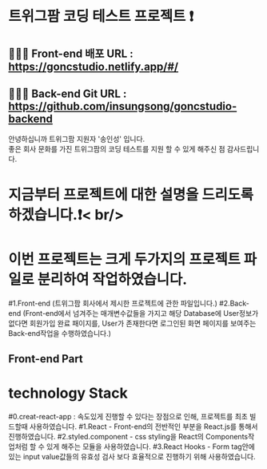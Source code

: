 # 트위그팜 코딩 테스트 프로젝트 ❗️
## 👨🏻‍💻 Front-end 배포 URL : https://goncstudio.netlify.app/#/
## 👨🏻‍💻 Back-end Git URL : https://github.com/insungsong/goncstudio-backend

안녕하십니까 트위그팜 지원자 '송인성' 입니다.<br/>
좋은 회사 문화를 가진 트위그팜의 코딩 테스트를 지원 할 수 있게 해주신 점 감사드립니다.<br/>

# 지금부터 프로젝트에 대한 설명을 드리도록 하겠습니다.❗️< br/>

# 이번 프로젝트는 크게 두가지의 프로젝트 파일로 분리하여 작업하였습니다.
#1.Front-end (트위그팜 회사에서 제시한 프로젝트에 관한 파일입니다.)
#2.Back-end (Front-end에서 넘겨주는 매개변수값들을 가지고 해당 Database에 User정보가 없다면 회원가입 완료 패이지를, User가 존재한다면 로그인된 화면 페이지를 보여주는<br/> Back-end작업을 수행하였습니다.)

## Front-end Part

# technology Stack
#0.creat-react-app : 속도있게 진행할 수 있다는 장점으로 인해, 프로젝트를 최초 빌드할때 사용하였습니다.
#1.React - Front-end의 전반적인 부분을 React.js를 통해서 진행하였습니다.
#2.styled.component - css styling을 React의 Components작업처럼 할 수 있게 해주는 모듈을 사용하였습니다.
#3.React Hooks - Form tag안에있는 input value값들의 유효성 검사 보다 효율적으로 진행하기 위해 사용하였습니다.






